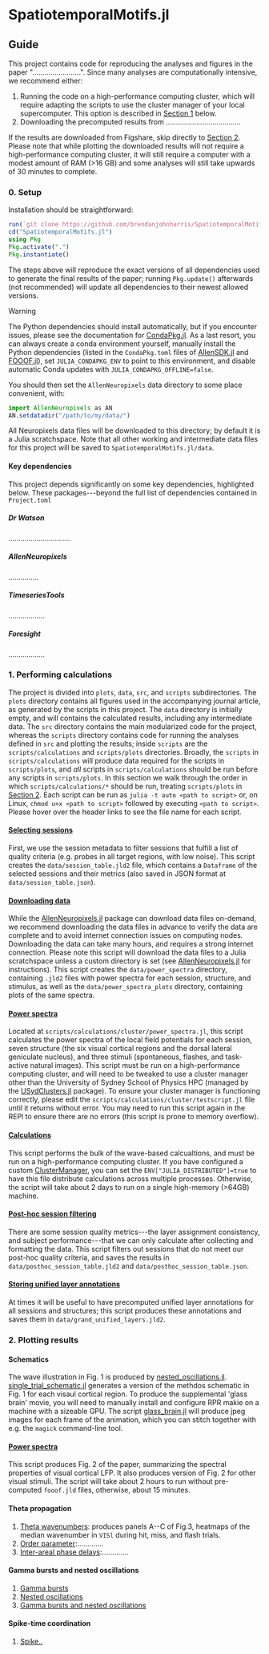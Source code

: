 # SpatiotemporalMotifs.jl

<!-- [![Stable](https://img.shields.io/badge/docs-stable-blue.svg)](https://brendanjohnharris.github.io/SpatiotemporalMotifs.jl/stable/)
[![Dev](https://img.shields.io/badge/docs-dev-blue.svg)](https://brendanjohnharris.github.io/SpatiotemporalMotifs.jl/dev/) -->
<!-- [![Build Status](https://github.com/brendanjohnharris/SpatiotemporalMotifs.jl/actions/workflows/CI.yml/badge.svg?branch=main)](https://github.com/brendanjohnharris/SpatiotemporalMotifs.jl/actions/workflows/CI.yml?query=branch%3Amain)
[![Coverage](https://codecov.io/gh/brendanjohnharris/SpatiotemporalMotifs.jl/branch/main/graph/badge.svg)](https://codecov.io/gh/brendanjohnharris/SpatiotemporalMotifs.jl) -->

## Guide

This project contains code for reproducing the analyses and figures in the paper "........................".
Since many analyses are computationally intensive, we recommend either:

1. Running the code on a high-performance computing cluster, which will require adapting the scripts to use the cluster manager of your local supercomputer. This option is described in [Section 1](#1.-performing-calculations) below.
2. Downloading the precomputed results from .....................................

If the results are downloaded from Figshare, skip directly to [Section 2](#2.-plotting-results). Please note that while plotting the downloaded results will not require a high-performance computing cluster, it will still require a computer with a modest amount of RAM (>16 GB) and some analyses will still take upwards of 30 minutes to complete.

### 0. Setup

Installation should be straightforward:
```julia
run(`git clone https://github.com/brendanjohnharris/SpatiotemporalMotifs.jl`)
cd("SpatiotemporalMotifs.jl")
using Pkg
Pkg.activate(".")
Pkg.instantiate()
```
The steps above will reproduce the exact versions of all dependencies used to generate the final results of the paper; running `Pkg.update()` afterwards (not recommended) will update all dependencies to their newest allowed versions.

> [!WARNING]
>The Python dependencies should install automatically, but if you encounter issues, please see the documentation for [CondaPkg.jl](https://github.com/JuliaPy/CondaPkg.jl). As a last resort, you can always create a conda environment yourself, manually install the Python dependencies (listed in the `CondaPkg.toml` files of [AllenSDK.jl](https://github.com/brendanjohnharris/AllenSDK.jl) and [FOOOF.jl](https://github.com/beacon-biosignals/PyFOOOF.jl)), set `JULIA_CONDAPKG_ENV` to point to this environment, and disable automatic Conda updates with `JULIA_CONDAPKG_OFFLINE=false`.

You should then set the `AllenNeuropixels` data directory to some place convenient, with:
```julia
import AllenNeuropixels as AN
AN.setdatadir("/path/to/my/data/")
```
All Neuropixels data files will be downloaded to this directory; by default it is a Julia scratchspace.
Note that all other working and intermediate data files for this project will be saved to `SpatiotemporalMotifs.jl/data`.

#### Key dependencies

This project depends significantly on some key dependencies, highlighted below. These packages---beyond the full list of dependencies contained in `Project.toml`

##### Dr Watson

...............................

##### AllenNeuropixels

...............

##### TimeseriesTools

..................

##### Foresight

..................


### 1. Performing calculations

The project is divided into `plots`, `data`, `src`, and `scripts` subdirectories.
The `plots` directory contains all figures used in the accompanying journal article, as generated by the scripts in this project.
The `data` directory is initially empty, and will contains the calculated results, including any intermediate data.
The `src` directory contains the main modularized code for the project, whereas the `scripts` directory contains code for running the analyses defined in `src` and plotting the results; inside `scripts` are the `scripts/calculations` and `scripts/plots` directories.
Broadly, the `scripts` in `scripts/calculations` will produce data required for the scripts in `scripts/plots`, and _all_ scripts in `scripts/calculations` should be run before any scripts in `scripts/plots`.
In this section we walk through the order in which `scripts/calculations/*` should be run, treating `scripts/plots` in [Section 2](#2.-plotting-results).
Each script can be run as `julia -t auto <path to script>` or, on Linux, `chmod u+x <path to script>` followed by executing `<path to script>`.
Please hover over the header links to see the file name for each script.

#### [Selecting sessions](scripts/calculations/session_selection.jl)

First, we use the session metadata to filter sessions that fulfill a list of quality criteria (e.g. probes in all target regions, with low noise).
This script creates the `data/session_table.jld2` file, which contains a `Dataframe` of the selected sessions and their metrics (also saved in JSON format at `data/session_table.json`).

#### [Downloading data](scripts/calculations/download_data.jl)

While the [AllenNeuropixels.jl](www.github.com/brendanjohnharris/AllenNeuropixels.jl) package can download data files on-demand, we recommend downloading the data files in advance to verify the data are complete and to avoid internet connection issues on computing nodes. Downloading the data can take many hours, and requires a strong internet connection. Please note this script will download the data files to a Julia scratchspace unless a custom directory is set (see [AllenNeuropixels.jl](www.github.com/brendanjohnharris/AllenNeuropixels.jl) for instructions).
This script creates the `data/power_spectra` directory, containing `.jld2` files with power spectra for each session, structure, and stimulus, as well as the `data/power_spectra_plots` directory, containing plots of the same spectra.

#### [Power spectra](scripts/calculations/cluster/power_spectra.jl)

Located at `scripts/calculations/cluster/power_spectra.jl`, this script calculates the power spectra of the local field potentials for each session, seven structure (the six visual cortical regions and the dorsal lateral geniculate nucleus), and three stimuli (spontaneous, flashes, and task-active natural images).
This script must be run on a high-performance computing cluster, and will need to be tweaked to use a cluster manager other than the University of Sydney School of Physics HPC (managed by the [USydClusters.jl](https://github.com/brendanjohnharris/UsydClusters.jl) package). To ensure your cluster manager is functioning correctly, please edit the `scripts/calculations/cluster/testscript.jl` file until it returns without error. You may need to run this script again in the REPl to ensure there are no errors (this script is prone to memory overflow).

#### [Calculations](scripts/calculations/cluster/calculations.jl)

This script performs the bulk of the wave-based calcualtions, and must be run on a high-performance computing cluster. If you have configured a custom [ClusterManager](https://github.com/JuliaParallel/ClusterManagers.jl), you can set the `ENV["JULIA_DISTRIBUTED"]=true` to have this file distribute calculations across multiple processes. Otherwise, the script will take about 2 days to run on a single high-memory (>64GB) machine.

#### [Post-hoc session filtering](scripts/calculations/posthoc_session_filter.jl)

There are some session quality metrics---the layer assignment consistency, and subject performance---that we can only calculate after collecting and formatting the data. This script filters out sessions that do not meet our post-hoc quality criteria, and saves the results in `data/posthoc_session_table.jld2` and `data/posthoc_session_table.json`.

#### [Storing unified layer annotations](scripts/calculations/grand_unified_layers.jl)

At times it will be useful to have precomputed unified layer annotations for all sessions and structures; this script produces these annotations and saves them in `data/grand_unified_layers.jld2`.

### 2. Plotting results

#### Schematics

The wave illustration in Fig. 1 is produced by [nested_oscillations.jl](scripts/plots/nested_oscillations.jl).
[single_trial_schematic.jl](scripts/plots/single_trial_schematic.jl) generates a version of the methdos schematic in Fig. 1 for each visaul cortical region.
To produce the supplemental 'glass brain' movie, you will need to manually install and configure RPR makie on a machine with a sizeable GPU. The script [glass_brain.jl](`scripts/plots/glass_brain.jl`) will produce jpeg images for each frame of the animation, which you can stitch together with e.g. the `magick` command-line tool.

#### [Power spectra](scripts/plots/power_spectra.jl)

This script produces Fig. 2 of the paper, summarizing the spectral properties of visual cortical LFP.
It also produces version of Fig. 2 for other visual stimuli.
The script will take about 2 hours to run without pre-computed `fooof.jld` files, otherwise, about 15 minutes.

#### Theta propagation

1. [Theta wavenumbers](scripts/plots/theta_wavenumbers.jl): produces panels A--C of Fig.3, heatmaps of the median wavenumber in `VISl` during hit, miss, and flash trials.
2. [Order parameter](scripts/plots/theta_order_parameter.jl):.............
3. [Inter-areal phase delays](scripts/plots/interareal_phasedelays.jl):.............

#### Gamma bursts and nested oscillations

1. [Gamma bursts](scripts/plots/gamma_bursts_task.jl)
2. [Nested oscillations](scripts/plots/pac_task.jl)
3. [Gamma bursts and nested oscillations](scripts/plots/classical_pac_task.jl.jl)

#### Spike-time coordination
1. [Spike..](scripts/plots/spike_ppc.jl)

